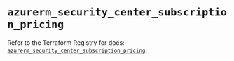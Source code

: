 # `azurerm_security_center_subscription_pricing`

Refer to the Terraform Registry for docs: [`azurerm_security_center_subscription_pricing`](https://registry.terraform.io/providers/hashicorp/azurerm/3.92.0/docs/resources/security_center_subscription_pricing).
